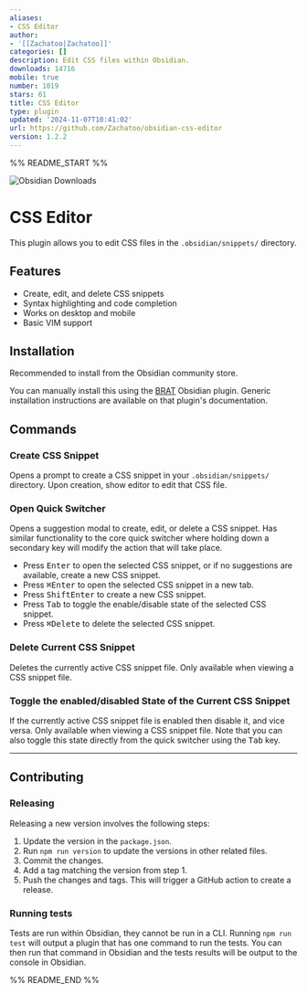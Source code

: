 ```yaml
---
aliases:
- CSS Editor
author:
- '[[Zachatoo|Zachatoo]]'
categories: []
description: Edit CSS files within Obsidian.
downloads: 14716
mobile: true
number: 1019
stars: 61
title: CSS Editor
type: plugin
updated: '2024-11-07T10:41:02'
url: https://github.com/Zachatoo/obsidian-css-editor
version: 1.2.2
---
```


%% README_START %%

![Obsidian Downloads](https://img.shields.io/badge/dynamic/json?logo=obsidian&color=%23483699&label=downloads&query=%24%5B%22css-editor%22%5D.downloads&url=https%3A%2F%2Fraw.githubusercontent.com%2Fobsidianmd%2Fobsidian-releases%2Fmaster%2Fcommunity-plugin-stats.json)

# CSS Editor

This plugin allows you to edit CSS files in the `.obsidian/snippets/` directory.

## Features

-   Create, edit, and delete CSS snippets
-   Syntax highlighting and code completion
-   Works on desktop and mobile
-   Basic VIM support

## Installation

Recommended to install from the Obsidian community store.

You can manually install this using the [BRAT](https://github.com/TfTHacker/obsidian42-brat) Obsidian plugin. Generic installation instructions are available on that plugin's documentation.

## Commands

### Create CSS Snippet

Opens a prompt to create a CSS snippet in your `.obsidian/snippets/` directory. Upon creation, show editor to edit that CSS file.

### Open Quick Switcher

Opens a suggestion modal to create, edit, or delete a CSS snippet. Has similar functionality to the core quick switcher where holding down a secondary key will modify the action that will take place.

-   Press <kbd>Enter</kbd> to open the selected CSS snippet, or if no suggestions are available, create a new CSS snippet.
-   Press <kbd>⌘</kbd><kbd>Enter</kbd> to open the selected CSS snippet in a new tab.
-   Press <kbd>Shift</kbd><kbd>Enter</kbd> to create a new CSS snippet.
-   Press <kbd>Tab</kbd> to toggle the enable/disable state of the selected CSS snippet.
-   Press <kbd>⌘</kbd><kbd>Delete</kbd> to delete the selected CSS snippet.

### Delete Current CSS Snippet

Deletes the currently active CSS snippet file. Only available when viewing a CSS snippet file.

### Toggle the enabled/disabled State of the Current CSS Snippet

If the currently active CSS snippet file is enabled then disable it, and vice versa. Only available when viewing a CSS snippet file. Note that you can also toggle this state directly from the quick switcher using the <kbd>Tab</kbd> key.

---

## Contributing

### Releasing

Releasing a new version involves the following steps:

1. Update the version in the `package.json`.
1. Run `npm run version` to update the versions in other related files.
1. Commit the changes.
1. Add a tag matching the version from step 1.
1. Push the changes and tags. This will trigger a GitHub action to create a release.

### Running tests

Tests are run within Obsidian, they cannot be run in a CLI. Running `npm run test` will output a plugin that has one command to run the tests. You can then run that command in Obsidian and the tests results will be output to the console in Obsidian.


%% README_END %%